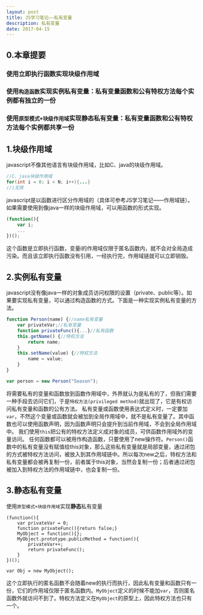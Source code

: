 ```yaml
---
layout: post
title: JS学习笔记——私有变量
description: 私有变量
date: 2017-04-15
---
```


## 0.本章提要
### 使用立即执行函数实现块级作用域
### 使用`构造函数`实现**实例**私有变量：私有变量函数和公有特权方法每个实例都有独立的一份
### 使用`原型模式+块级作用域`实现**静态**私有变量：私有变量函数和公有特权方法每个实例都共享一份

## 1.块级作用域
javascript不像其他语言有块级作用域，比如C、java的块级作用域。
```java
//C、java块级作用域
for(int i = 0; i < N; i++){...}
//i无效
```
javascript是以函数进行区分作用域的（具体可参考JS学习笔记——作用域链）。如果需要使用到像java一样的块级作用域，可以用函数的形式实现。
```javascript
(function(){
    var i;
    ...
})();
```
这个函数是立即执行函数，变量i的作用域仅限于匿名函数内，就不会对全局造成污染。而且该立即执行函数没有引用，一经执行完，作用域链就可以立即销毁。

## 2.实例私有变量
javascript没有像java一样的对象成员访问权限的设置（private、public等）。如果要实现私有变量，可以通过构造函数的方式。下面是一种实现实例私有变量的方法。
```javascript
function Person(name) {//name私有变量
    var privateVar;//私有变量
    function privateFunc(){...}//私有函数
    this.getName() {//特权方法
        return name;
    }
    this.setName(value) {//特权方法
        name = value;
    }
}

var person = new Person("Season");
```
将需要私有的变量和函数放到函数作用域中，外界就认为是私有的了，但我们需要一种手段去访问它们，于是`特权方法(privileged method)`就出现了，它是有权访问私有变量和函数的公有方法。
私有变量或函数使用表达式定义时，一定要加`var`，不然这个变量或函数就会被加到全局作用域中，就不是私有变量了。其中函数也可以使用函数声明，因为函数声明只会提升到当前作用域，不会到全局作用域中。
我们使用`this`把公有的特权方法定义成对象的成员，可供函数作用域外的变量访问。
任何函数都可以被用作构造函数，只要使用了new操作符。`Person()`函数中的私有变量没有赋值给this对象，那么这些私有变量就是局部变量，通过闭包的方式被特权方法访问，被放入到其作用域链中。所以每次new之后，特权方法和私有变量都会被再复制一份，前者属于this对象，当然会复制一份；后者通过闭包被加入到特权方法的作用域链中，也会复制一份。

## 3.静态私有变量
使用`原型模式+块级作用域`实现**静态**私有变量
```
(function(){
    var privateVar = 0;
    function privateFunc(){return false;}
    MyObject = function(){};
    MyObject.prototype.publicMethod = function(){
        privateVar++;
        return privateFunc();
    }
})();

var Obj = new MyObject();
```
这个立即执行的匿名函数不会随着new的执行而执行，因此私有变量和函数只有一份，它们的作用域仅限于匿名函数内。`MyObject`定义的时候不能加`var`，否则匿名函数外就访问不到了。特权方法定义在`MyObject`的原型上，因此特权方法也只有一个。
